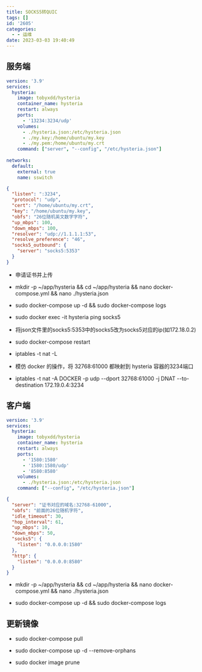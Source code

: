 ```yaml
---
title: SOCKS5转QUIC
tags: []
id: '2605'
categories:
  - - 运维
date: 2023-03-03 19:40:49
---
```


## 服务端

```yml
version: '3.9'
services:
  hysteria:
    image: tobyxdd/hysteria
    container_name: hysteria
    restart: always
    ports:
      - '13234:3234/udp'
    volumes:
      - ./hysteria.json:/etc/hysteria.json
      - ./my.key:/home/ubuntu/my.key
      - ./my.pem:/home/ubuntu/my.crt
    command: ["server", "--config", "/etc/hysteria.json"]
 
networks:
  default:
    external: true
    name: sswitch
```

```json
{
  "listen": ":3234",
  "protocol": "udp",
  "cert": "/home/ubuntu/my.crt",
  "key": "/home/ubuntu/my.key",
  "obfs": "26位随机英文数字字符",
  "up_mbps": 100,
  "down_mbps": 100,
  "resolver": "udp://1.1.1.1:53",
  "resolve_preference": "46", 
  "socks5_outbound": {
    "server": "socks5:5353"
  }
}
```

*   申请证书并上传

*   mkdir -p ~/app/hysteria && cd ~/app/hysteria && nano docker-compose.yml && nano ./hysteria.json

*   sudo docker-compose up -d && sudo docker-compose logs

*   sudo docker exec -it hysteria ping socks5

*   将json文件里的socks5:5353中的socks5改为socks5对应的ip(如172.18.0.2)

*   sudo docker-compose restart

*   iptables -t nat -L

*   模仿 docker 的操作，将 32768:61000 都映射到 hysteria 容器的3234端口

*   iptables -t nat -A DOCKER -p udp --dport 32768:61000 -j DNAT --to-destination 172.19.0.4:3234

## 客户端

```yml
version: '3.9'
services:
  hysteria:
    image: tobyxdd/hysteria
    container_name: hysteria
    restart: always
    ports:
      - '1580:1580'
      - '1580:1580/udp'
      - '8580:8580'
    volumes:
      - ./hysteria.json:/etc/hysteria.json
    command: ["--config", "/etc/hysteria.json"]
```

```json
{
  "server": "证书对应的域名:32768-61000",
  "obfs": "前面的26位随机字符",
  "idle_timeout": 30,
  "hop_interval": 61,
  "up_mbps": 10,
  "down_mbps": 50,
  "socks5": {
    "listen": "0.0.0.0:1580"
  },
  "http": {
    "listen": "0.0.0.0:8580"
  }
}
```

*   mkdir -p ~/app/hysteria && cd ~/app/hysteria && nano docker-compose.yml && nano ./hysteria.json

*   sudo docker-compose up -d && sudo docker-compose logs

## 更新镜像

*   sudo docker-compose pull

*   sudo docker-compose up -d --remove-orphans

*   sudo docker image prune